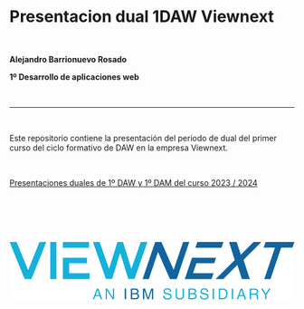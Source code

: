 # Presentacion dual 1DAW Viewnext

<br> 

**Alejandro Barrionuevo Rosado**  

**1º Desarrollo de aplicaciones web**

<br> 
<hr>
<br> 

Este repositorio contiene la presentación del periodo de dual del primer curso del ciclo formativo de DAW en la empresa Viewnext.

<br> 

[Presentaciones duales de 1º DAW y 1º DAM del curso 2023 / 2024](https://github.com/CPIFPAlanTuring/presentaciones-duales-dam1-daw1-2024)

<br> <br> <br> <br>



[![](/img/viewnext.png)](https://github.com/tu_usuario/tu_repositorio/blob/main/README.md)


